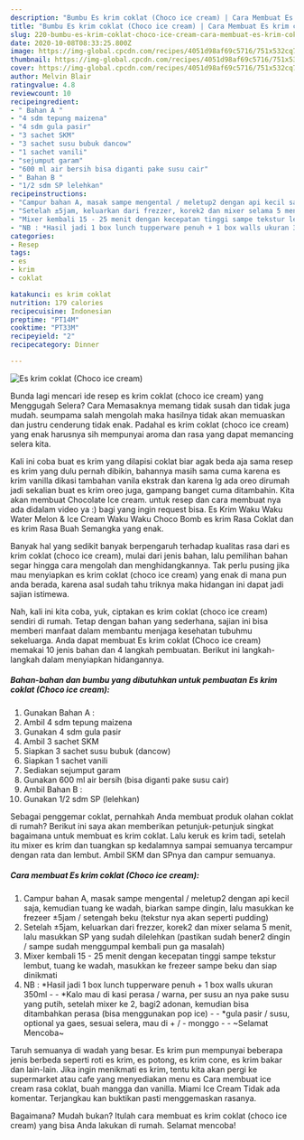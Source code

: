 ```yaml
---
description: "Bumbu Es krim coklat (Choco ice cream) | Cara Membuat Es krim coklat (Choco ice cream) Yang Sempurna"
title: "Bumbu Es krim coklat (Choco ice cream) | Cara Membuat Es krim coklat (Choco ice cream) Yang Sempurna"
slug: 220-bumbu-es-krim-coklat-choco-ice-cream-cara-membuat-es-krim-coklat-choco-ice-cream-yang-sempurna
date: 2020-10-08T08:33:25.800Z
image: https://img-global.cpcdn.com/recipes/4051d98af69c5716/751x532cq70/es-krim-coklat-choco-ice-cream-foto-resep-utama.jpg
thumbnail: https://img-global.cpcdn.com/recipes/4051d98af69c5716/751x532cq70/es-krim-coklat-choco-ice-cream-foto-resep-utama.jpg
cover: https://img-global.cpcdn.com/recipes/4051d98af69c5716/751x532cq70/es-krim-coklat-choco-ice-cream-foto-resep-utama.jpg
author: Melvin Blair
ratingvalue: 4.8
reviewcount: 10
recipeingredient:
- " Bahan A "
- "4 sdm tepung maizena"
- "4 sdm gula pasir"
- "3 sachet SKM"
- "3 sachet susu bubuk dancow"
- "1 sachet vanili"
- "sejumput garam"
- "600 ml air bersih bisa diganti pake susu cair"
- " Bahan B "
- "1/2 sdm SP lelehkan"
recipeinstructions:
- "Campur bahan A, masak sampe mengental / meletup2 dengan api kecil saja, kemudian tuang ke wadah, biarkan sampe dingin, lalu masukkan ke frezeer ±5jam / setengah beku (tekstur nya akan seperti pudding)"
- "Setelah ±5jam, keluarkan dari frezzer, korek2 dan mixer selama 5 menit, lalu masukkan SP yang sudah dilelehkan (pastikan sudah bener2 dingin / sampe sudah menggumpal kembali pun ga masalah)"
- "Mixer kembali 15 - 25 menit dengan kecepatan tinggi sampe tekstur lembut, tuang ke wadah, masukkan ke frezeer sampe beku dan siap dinikmati"
- "NB : *Hasil jadi 1 box lunch tupperware penuh + 1 box walls ukuran 350ml  *Kalo mau di kasi perasa / warna, per susu an nya pake susu yang putih, setelah mixer ke 2, bagi2 adonan, kemudian bisa ditambahkan perasa (bisa menggunakan pop ice)  *gula pasir / susu, optional ya gaes, sesuai selera, mau di + / - monggo  ~Selamat Mencoba~"
categories:
- Resep
tags:
- es
- krim
- coklat

katakunci: es krim coklat 
nutrition: 179 calories
recipecuisine: Indonesian
preptime: "PT14M"
cooktime: "PT33M"
recipeyield: "2"
recipecategory: Dinner

---
```



![Es krim coklat (Choco ice cream)](https://img-global.cpcdn.com/recipes/4051d98af69c5716/751x532cq70/es-krim-coklat-choco-ice-cream-foto-resep-utama.jpg)

Bunda lagi mencari ide resep es krim coklat (choco ice cream) yang Menggugah Selera? Cara Memasaknya memang tidak susah dan tidak juga mudah. seumpama salah mengolah maka hasilnya tidak akan memuaskan dan justru cenderung tidak enak. Padahal es krim coklat (choco ice cream) yang enak harusnya sih mempunyai aroma dan rasa yang dapat memancing selera kita.

Kali ini coba buat es krim yang dilapisi coklat biar agak beda aja sama resep es krim yang dulu pernah dibikin, bahannya masih sama cuma karena es krim vanilla dikasi tambahan vanila ekstrak dan karena lg ada oreo dirumah jadi sekalian buat es krim oreo juga, gampang banget cuma ditambahin. Kita akan membuat Chocolate Ice cream. untuk resep dan cara membuat nya ada didalam video ya :) bagi yang ingin request bisa. Es Krim Waku Waku Water Melon &amp; Ice Cream Waku Waku Choco Bomb es krim Rasa Coklat dan es krim Rasa Buah Semangka yang enak.

Banyak hal yang sedikit banyak berpengaruh terhadap kualitas rasa dari es krim coklat (choco ice cream), mulai dari jenis bahan, lalu pemilihan bahan segar hingga cara mengolah dan menghidangkannya. Tak perlu pusing jika mau menyiapkan es krim coklat (choco ice cream) yang enak di mana pun anda berada, karena asal sudah tahu triknya maka hidangan ini dapat jadi sajian istimewa.


Nah, kali ini kita coba, yuk, ciptakan es krim coklat (choco ice cream) sendiri di rumah. Tetap dengan bahan yang sederhana, sajian ini bisa memberi manfaat dalam membantu menjaga kesehatan tubuhmu sekeluarga. Anda dapat membuat Es krim coklat (Choco ice cream) memakai 10 jenis bahan dan 4 langkah pembuatan. Berikut ini langkah-langkah dalam menyiapkan hidangannya.

<!--inarticleads1-->

##### Bahan-bahan dan bumbu yang dibutuhkan untuk pembuatan Es krim coklat (Choco ice cream):

1. Gunakan  Bahan A :
1. Ambil 4 sdm tepung maizena
1. Gunakan 4 sdm gula pasir
1. Ambil 3 sachet SKM
1. Siapkan 3 sachet susu bubuk (dancow)
1. Siapkan 1 sachet vanili
1. Sediakan sejumput garam
1. Gunakan 600 ml air bersih (bisa diganti pake susu cair)
1. Ambil  Bahan B :
1. Gunakan 1/2 sdm SP (lelehkan)


Sebagai penggemar coklat, pernahkah Anda membuat produk olahan coklat di rumah? Berikut ini saya akan memberikan petunjuk-petunjuk singkat bagaimana untuk membuat es krim coklat. Lalu keruk es krim tadi, setelah itu mixer es krim dan tuangkan sp kedalamnya sampai semuanya tercampur dengan rata dan lembut. Ambil SKM dan SPnya dan campur semuanya. 

<!--inarticleads2-->

##### Cara membuat Es krim coklat (Choco ice cream):

1. Campur bahan A, masak sampe mengental / meletup2 dengan api kecil saja, kemudian tuang ke wadah, biarkan sampe dingin, lalu masukkan ke frezeer ±5jam / setengah beku (tekstur nya akan seperti pudding)
1. Setelah ±5jam, keluarkan dari frezzer, korek2 dan mixer selama 5 menit, lalu masukkan SP yang sudah dilelehkan (pastikan sudah bener2 dingin / sampe sudah menggumpal kembali pun ga masalah)
1. Mixer kembali 15 - 25 menit dengan kecepatan tinggi sampe tekstur lembut, tuang ke wadah, masukkan ke frezeer sampe beku dan siap dinikmati
1. NB : *Hasil jadi 1 box lunch tupperware penuh + 1 box walls ukuran 350ml -  - *Kalo mau di kasi perasa / warna, per susu an nya pake susu yang putih, setelah mixer ke 2, bagi2 adonan, kemudian bisa ditambahkan perasa (bisa menggunakan pop ice) -  - *gula pasir / susu, optional ya gaes, sesuai selera, mau di + / - monggo -  - ~Selamat Mencoba~


Taruh semuanya di wadah yang besar. Es krim pun mempunyai beberapa jenis berbeda seperti roti es krim, es potong, es krim cone, es krim bakar dan lain-lain. Jika ingin menikmati es krim, tentu kita akan pergi ke supermarket atau cafe yang menyediakan menu es Cara membuat ice cream rasa coklat, buah mangga dan vanilla. Miami Ice Cream Tidak ada komentar. Terjangkau kan buktikan pasti menggemaskan rasanya. 

Bagaimana? Mudah bukan? Itulah cara membuat es krim coklat (choco ice cream) yang bisa Anda lakukan di rumah. Selamat mencoba!
